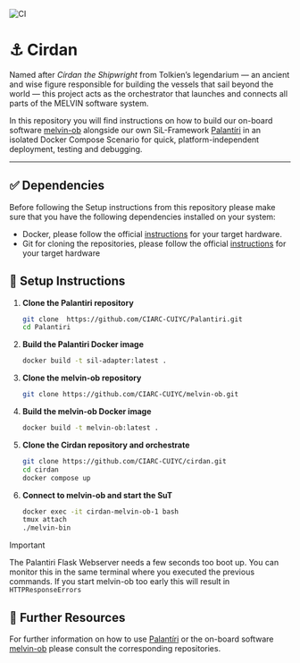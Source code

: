 ![CI](https://github.com/CIARC-CUIYC/cirdan/actions/workflows/build-cirdan.yaml/badge.svg)
# ⚓ Cirdan
Named after *Círdan the Shipwright* from Tolkien’s legendarium — an ancient and wise figure responsible for building the vessels that sail beyond the world — this project acts as the orchestrator that launches and connects all parts of the MELVIN software system.

In this repository you will find instructions on how to build our on-board software [melvin-ob](https://github.com/CIARC-CUIYC/melvin-ob) alongside our own SiL-Framework [Palantíri](https://github.com/CIARC-CUIYC/Palantiri) in an isolated Docker Compose Scenario for quick, platform-independent deployment, testing and debugging.

---
## ✅ Dependencies
Before following the Setup instructions from this repository please make sure that you have the following dependencies installed on your system:
* Docker, please follow the official [instructions](https://docs.docker.com/engine/install/) for your target hardware.
* Git for cloning the repositories, please follow the official [instructions](https://git-scm.com/downloads) for your target hardware

## 🔨 Setup Instructions

1. **Clone the Palantiri repository**
   ```bash
   git clone  https://github.com/CIARC-CUIYC/Palantiri.git
   cd Palantiri
   ```

2. **Build the Palantiri Docker image**
    ```bash
   docker build -t sil-adapter:latest .
   ```

2. **Clone the melvin-ob repository**
   ```bash
   git clone https://github.com/CIARC-CUIYC/melvin-ob.git
   ```

3. **Build the melvin-ob Docker image**
   ```bash
   docker build -t melvin-ob:latest .
   ```

4. **Clone the Cirdan repository and orchestrate**
   ```bash
   git clone https://github.com/CIARC-CUIYC/cirdan.git
   cd cirdan
   docker compose up
   ```

5. **Connect to melvin-ob and start the SuT**
    ```bash
   docker exec -it cirdan-melvin-ob-1 bash
   tmux attach
   ./melvin-bin
   ```
> [!IMPORTANT]  
> The Palantiri Flask Webserver needs a few seconds too boot up. You can monitor this in the same terminal where you executed the 
> previous commands. If you start melvin-ob too early this will result in `HTTPResponseErrors`

## 📖 Further Resources
For further information on how to use [Palantíri](https://github.com/CIARC-CUIYC/Palantiri) or the on-board software [melvin-ob](https://github.com/CIARC-CUIYC/melvin-ob) please consult the corresponding repositories.
